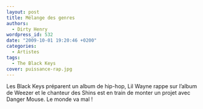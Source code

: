 ```yaml
---
layout: post
title: Mélange des genres
authors:
  - Dirty Henry
wordpress_id: 532
date: "2009-10-01 19:20:46 +0200"
categories:
  - Artistes
tags:
  - The Black Keys
cover: puissance-rap.jpg
---
```


Les Black Keys préparent un album de hip-hop, Lil Wayne rappe sur l’album de
Weezer et le chanteur des Shins est en train de monter un projet avec Danger
Mouse. Le monde va mal !
